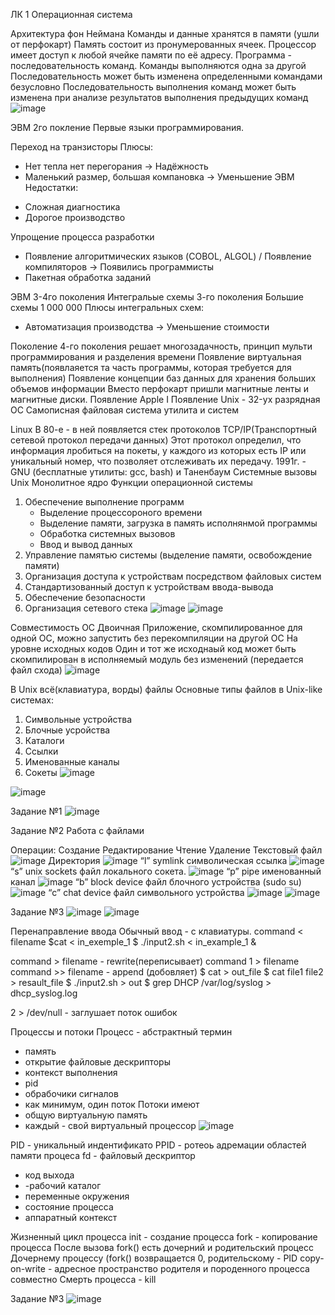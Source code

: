 ЛК 1 Операционная система

Архитектура фон Неймана
Команды и данные хранятся в памяти (ушли от перфокарт)
Память состоит из пронумерованных ячеек. Процессор имеет доступ к любой ячейке памяти по её адресу.
Программа - последовательность команд. Команды выполняются одна за другой
Последовательность может быть изменена определенными командами безусловно
Последовательность выполнения команд может быть изменена при анализе результатов выполнения предыдущих команд
![image](https://user-images.githubusercontent.com/97594483/213094568-de837dea-fb28-46fb-969f-cc334c00e217.png)

ЭВМ 2го покление
Первые языки программирования.

Переход на транзисторы
Плюсы:
 + Нет тепла нет перегорания -> Надёжность
 + Маленький размер, большая компановка -> Уменьшение ЭВМ
 Недостатки:
 - Сложная диагностика
 - Дорогое производство
 
 Упрощение процесса разработки
  - Появление алгоритмических языков (COBOL, ALGOL) / Появление компиляторов -> Появились программисты
  - Пакетная обработка заданий 
 
 ЭВМ 3-4го поколения
 Интегральые схемы 3-го поколения
 Большие схемы 1 000 000
 Плюсы интегральных схем:
  + Автоматизация производства -> Уменьшение стоимости
 
 Поколение 4-го поколения решает многозадачность, принцип мульти программирования и разделения времени
 Появление виртуальная память(появлаяется та часть программы, которая требуется для выполнения)
 Появление концепции баз данных для хранения больших объемов информации
 Вместо перфокарт пришли магнитные ленты и магнитные диски.
 Появление Apple I
 Появление Unix - 32-ух разрядная ОС
 Самописная файловая система утилита и систем
 
 Linux
 В 80-е - в ней появляется стек протоколов TCP/IP(Транспортный сетевой протокол передачи данных)
 Этот протокол определил, что информация лробиться на покеты, у каждого из которых есть IP или уникальный номер, что позволяет отслеживать их передачу.
 1991г. - GNU (бесплатные утилиты: gcc, bash) и Таненбаум
 Системные вызовы Unix
 Монолитное ядро
 Функции операционной системы
 1. Обеспечение выполнение программ
      - Выделение процессороного времени
      - Выделение памяти, загрузка в память исполнянмой программы
      - Обработка системных вызовов
      - Ввод и вывод данных
 2. Управление памятью системы (выделение памяти, освобождение памяти)
 3. Организация доступа к устройствам посредством файловых систем
 4. Стандартизованный доступ к устройствам ввода-вывода 
 5. Обеспечение безопасности
 6. Организация сетевого стека
 ![image](https://user-images.githubusercontent.com/97594483/213101282-7fef1d70-7b81-45b8-bc0a-065b888c7750.png)
 ![image](https://user-images.githubusercontent.com/97594483/213101275-dafb791f-2880-4cb0-a930-88f87b6956c9.png)
 
 Совместимость ОС
 Двоичная
 Приложение, скомпилированное для одной OC, можно запустить без перекомпиляции на другой OC
 На уровне исходных кодов 
 Один и тот же исходнаый код может быть скомпилирован в исполняемый модуль без изменений
 (передается файл схода)
 ![image](https://user-images.githubusercontent.com/97594483/213102102-0cf5bc4c-3f5a-4414-9a30-60b580dd465b.png)

 В Unix всё(клавиатура, ворды) файлы
 Основные типы файлов в Unix-like системах:
 1. Символьные устройства
 2. Блочные усройства
 3. Каталоги
 4. Ссылки
 5. Именованные каналы
 6. Сокеты
 ![image](https://user-images.githubusercontent.com/97594483/214491790-a8ba024d-aae6-48a4-af33-fdfe3a505a67.png)

 ![image](https://user-images.githubusercontent.com/97594483/214491733-d827d9af-2fdf-40cf-90cb-5107320401b8.png)
 
 Задание №1
 ![image](https://user-images.githubusercontent.com/97594483/215020286-0b283073-1b7a-4915-bc03-f0d3c70e52bb.png)

 
 Задание №2
 Работа с файлами
 
 Операции:
 Создание
 Редактирование
 Чтение
 Удаление
 Текстовый файл
 ![image](https://user-images.githubusercontent.com/97594483/214492997-1cb964fa-3abc-4951-9e62-11345488e06d.png)
 Директория
 ![image](https://user-images.githubusercontent.com/97594483/214497146-1fb200d9-bf81-4de1-bf2b-379a9f9352fa.png)
 “l” symlink символическая ссылка
![image](https://user-images.githubusercontent.com/97594483/214498077-b8cfbdf1-c013-47b0-834c-2d3afde9bc0f.png)
“s” unix sockets файл локального сокета.
![image](https://user-images.githubusercontent.com/97594483/220552665-94c0be24-820e-4a8d-acb6-f24cafeac000.png)
“p” pipe именованный канал
![image](https://user-images.githubusercontent.com/97594483/220553254-d722b712-54c0-42ee-8f1f-d3ab7fac3ce3.png)
“b” block device файл блочного устройства (sudo su)
![image](https://user-images.githubusercontent.com/97594483/220554756-a6c3ab46-b38d-4063-ac36-fdfc9e56db08.png)
“c” chat device файл символьного устройства 
![image](https://user-images.githubusercontent.com/97594483/220555594-cd246cbc-fd09-4aed-beaf-fc8d6dd3cb1b.png)
![image](https://user-images.githubusercontent.com/97594483/223335685-be734358-a9c7-4cc7-8336-56c46e791af6.png)




Задание №3
![image](https://user-images.githubusercontent.com/97594483/222064258-89b615f0-3f3b-4732-aabb-1ef7c30f7ac9.png)
![image](https://user-images.githubusercontent.com/97594483/222066160-2243eea4-316d-492e-88ce-ee7d7ae984d2.png)





Перенаправление ввода
Обычный ввод - с клавиатуры. 
command < filename
 $cat < in_exemple_1
 $ ./input2.sh < in_example_1 &
 
command > filename - rewrite(переписывает)
command 1 > filename
command >> filename - append (добовляет)
 $ cat > out_file
 $ cat file1 file2 > resault_file
 $ ./input2.sh > out
 $ grep DHCP /var/log/syslog > dhcp_syslog.log
 
 2 > /dev/null - заглушает поток ошибок
 
   Процессы и потоки
Процесс - абстрактный термин
- память
- открытие файловые дескрипторы
- контекст выполнения
- pid
- обрабочики сигналов
- как минимум, один поток
Потоки имеют 
- общую виртуальную память
- каждый - свой виртуальный процессор
![image](https://user-images.githubusercontent.com/97594483/217463255-8889ed16-4eaf-4d4c-9d28-c7702a4ffd82.png)

PID - уникальный индентификато
PPID - ротеоь адремации областей памяти процеса
fd - файловый дескриптор
- код выхода
- -рабочий каталог
- переменные окружения
- состояние процесса
- аппаратный контекст

Жизненный цикл процесса
init - создание процесса
fork - копирование процесса
После вызова fork() есть дочерний и родительский процесс
Дочернему процессу (fork() возвращается 0, родительскому - PID
copy-on-write - адресное пространство родителя и породенного процесса совместно
Смерть процесса - kill

Задание №3
![image](https://user-images.githubusercontent.com/97594483/220566113-e02ba5dc-52c0-4dae-816e-cce625b7a987.png)

 

 
